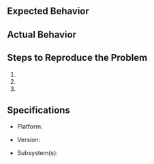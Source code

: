 ## Expected Behavior
<!-- How should the system behave, when everything would be right? -->


## Actual Behavior
<!-- How does the system actually behave. -->


## Steps to Reproduce the Problem

  1.
  1.
  1.

## Specifications

<!-- Platform: Windows x64 10.0.19045 Build 19045 -->
  - Platform:
<!-- Version: 1.0.123-rc -->
  - Version:
<!-- Subsystem(s): Graphics/Material, Graphics/Acceleration, Editor/Material -->
  - Subsystem(s):